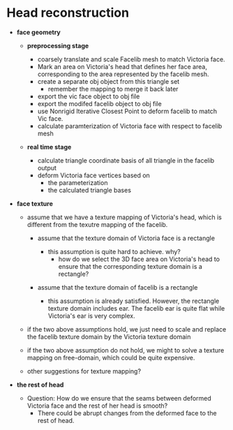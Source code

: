 # Head reconstruction
- __face geometry__
  - __preprocessing stage__
    - coarsely translate and scale Facelib mesh to match Victoria face.
    - Mark an area on Victoria's head that defines her face area, corresponding to the area represented by the facelib mesh.
    - create a separate obj object from this triangle set
      - remember the mapping to merge it back later
    - export the vic face object to obj file
    - export the modifed facelib object to obj file
    - use Nonrigid Iterative Closest Point to deform facelib to match Vic face.
    - calculate paramterization of Victoria face with respect to facelib mesh

  - __real time stage__
    - calculate triangle coordinate basis of all triangle in the facelib output
    - deform Victoria face vertices based on
      - the parameterization
      - the calculated triangle bases

- __face texture__
  - assume that we have a texture mapping of Victoria's head, which is different from the texutre mapping of the facelib.
    - assume that the texture domain of Victoria face is a rectangle
      - this assumption is quite hard to achieve. why?
        - how do we select the 3D face area on Victoria's head to ensure that the corresponding texture domain is a rectangle?

    - assume that the texture domain of facelib is a rectangle
      - this assumption is already satisfied. However, the rectangle texture domain includes  ear. The facelib ear is quite flat while Victoria's ear is very complex.

  - if the two above assumptions hold, we just need to scale and replace the facelib texture domain by the Victoria texture domain

  - if the two above assumption do not hold, we might to solve a texture mapping on free-domain, which could be quite expensive.

  - other suggestions for texture mapping?

- __the rest of head__
  - Question: How do we ensure that the seams between deformed Victoria face and the rest of her head is smooth?
    - There could be abrupt changes from the deformed face to the rest of head. 
